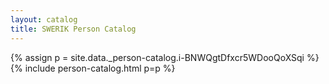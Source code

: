 ```yaml
---
layout: catalog
title: SWERIK Person Catalog
---
```

{% assign p = site.data._person-catalog.i-BNWQgtDfxcr5WDooQoXSqi %}
{% include person-catalog.html p=p %}

